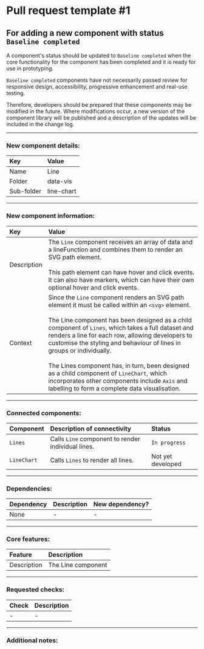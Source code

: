 # Pull request template #1
## For adding a new component with status `Baseline completed`

A component's status should be updated to `Baseline completed` when the core functionality for the component has been completed and it is ready for use in prototyping. 

`Baseline completed` components have not necessarily passed review for responsive design, accessibility, progressive enhancement and real-use testing. 

Therefore, developers should be prepared that these components may be modified in the future. Where modifications occur, a new version of the component library will be published and a description of the updates will be included in the change log.

---

### New component details:

| Key | Value |
| :--- | :--- |
| Name | Line |
| Folder | data-vis |
| Sub-folder | line-chart |

---

### New component information:

| Key | Value |
| :--- | :--- |
| Description | The `Line` component receives an array of data and a lineFunction and combines them to render an SVG path element. <br><br>This path element can have hover and click events. It can also have markers, which can have their own optional hover and click events. |
| Context | Since the `Line` component renders an SVG path element it must be called within an `<svg>` element. <br><br>The Line component has been designed as a child component of `Lines`, which takes a full dataset and renders a line for each row, allowing developers to customise the styling and behaviour of lines in groups or individually.<br><br>The Lines component has, in turn, been designed as a child component of `LineChart`, which incorporates other components include `Axis` and labelling to form a complete data visualisation. |

---

### Connected components:

| Component | Description of connectivity | Status |
| :--- | :--- | :--- |
| `Lines` | Calls `Line` component to render individual lines.  | `In progress` |
| `LineChart` | Calls `Lines` to render all lines. | Not yet developed |

---

### Dependencies:

| Dependency | Description | New dependency? |
| :--- | :--- | :--- | 
| None | - | - |

---

### Core features:

| Feature | Description |
| :--- | :--- |
| Description | The Line component  |

---

### Requested checks:

| Check | Description |
| :--- | :--- |
| - | -  |

---

### Additional notes:


